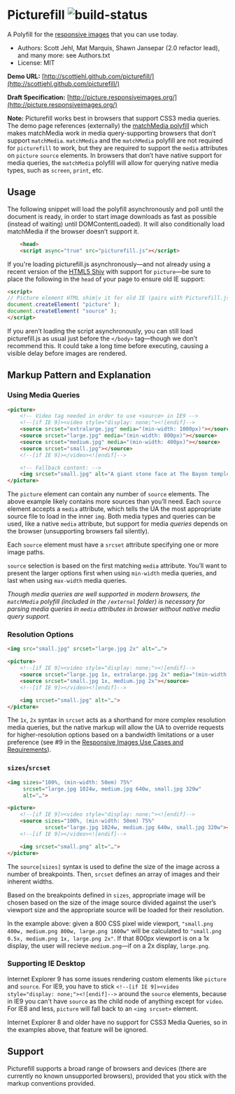 
# Picturefill ![build-status](https://api.travis-ci.org/scottjehl/picturefill.svg)
A Polyfill for the [responsive images](http://picture.responsiveimages.org/) that you can use today.
* Authors: Scott Jehl, Mat Marquis, Shawn Jansepar (2.0 refactor lead), and many more: see Authors.txt
* License: MIT

**Demo URL:** [http://scottjehl.github.com/picturefill/](http://scottjehl.github.com/picturefill/)

**Draft Specification:** [http://picture.responsiveimages.org/](http://picture.responsiveimages.org/)

**Note:** Picturefill works best in browsers that support CSS3 media queries. The demo page references (externally) the [matchMedia polyfill](https://github.com/paulirish/matchMedia.js/) which makes matchMedia work in media query-supporting browsers that don’t support `matchMedia`. `matchMedia` and the `matchMedia` polyfill are not required for `picturefill` to work, but they are required to support the `media` attributes on `picture` `source` elements. In browsers that don’t have native support for media queries, the `matchMedia` polyfill will allow for querying native media types, such as `screen`, `print`, etc.

## Usage

The following snippet will load the polyfill asynchronously and poll until the document is ready, in order to start image downloads as fast as possible (instead of waiting) until DOMContentLoaded). It will also conditionally load matchMedia if the browser doesn’t support it.

```html
	<head>
	<script async="true" src="picturefill.js"></script>
```

If you're loading picturefill.js asynchronously—and not already using a recent version of the [HTML5 Shiv](https://github.com/aFarkas/html5shiv) with support for `picture`—be sure to place the following in the `head` of your page to ensure old IE support:

```html
<script>
// Picture element HTML shim|v it for old IE (pairs with Picturefill.js)
document.createElement( "picture" );
document.createElement( "source" );
</script>
```

If you aren’t loading the script asynchronously, you can still 
load picturefill.js as usual just before the `</body>` tag—though we don’t recommend this. It could take a long time
before executing, causing a visible delay before images are rendered.

## Markup Pattern and Explanation

### Using Media Queries

```html
<picture>
	<!-- Video tag needed in order to use <source> in IE9 -->
	<!--[if IE 9]><video style="display: none;"><![endif]-->
	<source srcset="extralarge.jpg" media="(min-width: 1000px)"></source>
	<source srcset="large.jpg" media="(min-width: 800px)"></source>
	<source srcset="medium.jpg" media="(min-width: 400px)"></source>
	<source srcset="small.jpg"></source>
	<!--[if IE 9]></video><![endif]-->

	<!-- Fallback content: -->
	<img srcset="small.jpg" alt="A giant stone face at The Bayon temple in Angkor Thom, Cambodia">
</picture>
```

The `picture` element can contain any number of `source` elements. The above example likely contains more sources than you’ll need. Each `source` element accepts a `media` attribute, which tells the UA the most appropriate source file to load in the inner `img`. Both media types and queries can be used, like a native `media` attribute, but support for media _queries_ depends on the browser (unsupporting browsers fail silently).

Each `source` element must have a `srcset` attribute specifying one or more image paths.

`source` selection is based on the first matching `media` attribute. You’ll want to present the larger options first when using `min-width` media queries, and last when using `max-width` media queries.

_Though media queries are well supported in modern browsers, the `matchMedia` polyfill (included in the `/external` folder) is necessary for parsing media queries in `media` attributes in browser without native media query support._

### Resolution Options

```html
<img src="small.jpg" srcset="large.jpg 2x" alt="…">
```

```html
<picture>
	<!--[if IE 9]><video style="display: none;"><![endif]-->
	<source srcset="large.jpg 1x, extralarge.jpg 2x" media="(min-width: 800px)"></source>
	<source srcset="small.jpg 1x, medium.jpg 2x"></source>
	<!--[if IE 9]></video><![endif]-->

	<img srcset="small.jpg" alt="…">
</picture>
```

The `1x`, `2x` syntax in `srcset` acts as a shorthand for more complex resolution media queries, but the native markup will allow the UA to override requests for higher-resolution options based on a bandwidth limitations or a user preference (see #9 in the [Responsive Images Use Cases and Requirements](http://usecases.responsiveimages.org/#h2_requirements)).

### `sizes`/`srcset`


```html
<img sizes="100%, (min-width: 50em) 75%"
     srcset="large.jpg 1024w, medium.jpg 640w, small.jpg 320w"
     alt="…">
```

```html
<picture>
	<!--[if IE 9]><video style="display: none;"><![endif]-->
	<source sizes="100%, (min-width: 50em) 75%"
			srcset="large.jpg 1024w, medium.jpg 640w, small.jpg 320w"></source>
	<!--[if IE 9]></video><![endif]-->

	<img srcset="small.png" alt="…">
</picture>
```

The `source[sizes]` syntax is used to define the size of the image across a number of breakpoints. Then, `srcset` defines an array of images and their inherent widths.

Based on the breakpoints defined in `sizes`, appropriate image will be chosen based on the size of the image source divided against the user’s viewport size and the appropriate source will be loaded for their resolution.

In the example above: given a 800 CSS pixel wide viewport, `"small.png 400w, medium.png 800w, large.png 1600w"` will be calculated to `"small.png 0.5x, medium.png 1x, large.png 2x"`. If that 800px viewport is on a 1x display, the user will recieve `medium.png`—if on a 2x display, `large.png`.

### Supporting IE Desktop

Internet Explorer 9 has some issues rendering custom elements like `picture` and `source`.
For IE9, you have to stick `<!--[if IE 9]><video style="display: none;"><![endif]-->`
around the `source` elements, because in IE9 you can't have `source` as the child node of
anything except for `video`. For IE8 and less, `picture` will fall back to an `<img srcset>` element.

Internet Explorer 8 and older have no support for CSS3 Media Queries, so in the examples above, that feature will be ignored.

## Support

Picturefill supports a broad range of browsers and devices (there are currently no known unsupported browsers), provided that you stick with the markup conventions provided.

